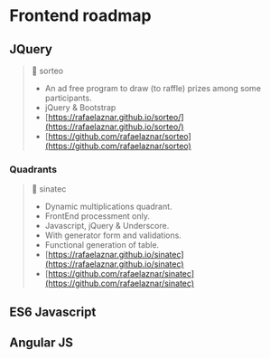 # Frontend roadmap

## JQuery

> 📓 sorteo
> * An ad free program to draw (to raffle) prizes among some participants.
> * jQuery & Bootstrap
> * [https://rafaelaznar.github.io/sorteo/](https://rafaelaznar.github.io/sorteo/)
> * [https://github.com/rafaelaznar/sorteo](https://github.com/rafaelaznar/sorteo)

### Quadrants

> 📓 sinatec
> * Dynamic multiplications quadrant.
> * FrontEnd processment only.
> * Javascript, jQuery & Underscore.
> * With generator form and validations.
> * Functional generation of table.
> * [https://rafaelaznar.github.io/sinatec](https://rafaelaznar.github.io/sinatec)
> * [https://github.com/rafaelaznar/sinatec](https://github.com/rafaelaznar/sinatec)

## ES6 Javascript

## Angular JS
